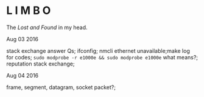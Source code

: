 # L I M B O
The *Lost and Found* in my head.

Aug 03 2016 

stack exchange answer Qs; ifconfig; nmcli ethernet unavailable;make log for codes; `sudo modprobe -r e1000e && sudo modprobe e1000e` what means?; reputation stack exchange;

Aug 04 2016

frame, segment, datagram, socket packet?;
